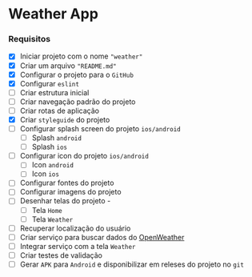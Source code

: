 # Weather App

[//]: # ( Requirement: Weather App)

### Requisitos

 - [X] Iniciar projeto com o nome `"weather"`
 - [X] Criar um arquivo `"README.md"`
 - [X] Configurar o projeto para o `GitHub`
 - [X] Configurar `eslint`
 - [ ] Criar estrutura inicial
 - [ ] Criar navegação padrão do projeto
 - [ ] Criar rotas de aplicação
 - [X] Criar `styleguide` do projeto
 - [ ] Configurar splash screen do projeto `ios/android`
   - [ ] Splash `android`
   - [ ] Splash `ios`
 - [ ] Configurar icon do projeto `ios/android`
   - [ ] Icon `android`
   - [ ] Icon `ios`
 - [ ] Configurar fontes do projeto
 - [ ] Configurar imagens do projeto
 - [ ] Desenhar telas do projeto -
   - [ ] Tela `Home`
   - [ ] Tela `Weather`
 - [ ] Recuperar localização do usuário
 - [ ] Criar serviço para buscar dados do [OpenWeather](https://openweathermap.org/api)
 - [ ] Integrar serviço com a tela `Weather`
 - [ ] Criar testes de validação
 - [ ] Gerar `APK` para `Android` e disponibilizar em releses do projeto no `git`

<br>
